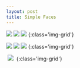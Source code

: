 ```yaml
---
layout: post
title: Simple Faces
---
```

<style>
   .img-grid {
      display: flex;
   }
   .img-grid > img {
      width: 25%;
      border: 0 solid;
      border-radius: 100%;
   }
</style>

![](/assets/images/simple-faces/f_lissy.png)
![](/assets/images/simple-faces/f_bob.png)
![](/assets/images/simple-faces/f_erik.png)
{:class='img-grid'}

![](/assets/images/simple-faces/f_mohsen.png)
![](/assets/images/simple-faces/f_manu.png)
![](/assets/images/simple-faces/f_adnaan.png)
{:class='img-grid'}

![]()
![](/assets/images/simple-faces/f_santa.png)
![]()
{:class='img-grid'}
